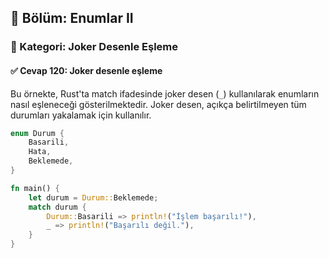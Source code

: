 ## 📘 Bölüm: Enumlar II  
### 🔹 Kategori: Joker Desenle Eşleme  
#### ✅ Cevap 120: Joker desenle eşleme

Bu örnekte, Rust'ta match ifadesinde joker desen (`_`) kullanılarak enumların nasıl eşleneceği gösterilmektedir. Joker desen, açıkça belirtilmeyen tüm durumları yakalamak için kullanılır.

```rust
enum Durum {
    Basarili,
    Hata,
    Beklemede,
}

fn main() {
    let durum = Durum::Beklemede;
    match durum {
        Durum::Basarili => println!("İşlem başarılı!"),
        _ => println!("Başarılı değil."),
    }
}
```
